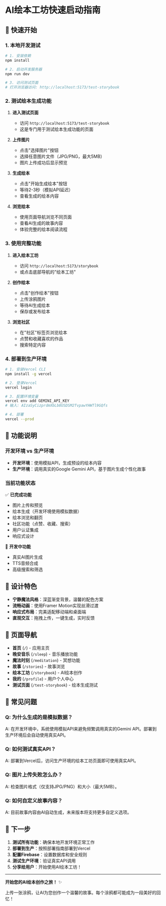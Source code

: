 # AI绘本工坊快速启动指南

## 🎯 快速开始

### 1. 本地开发测试

```bash
# 1. 安装依赖
npm install

# 2. 启动开发服务器
npm run dev

# 3. 访问测试页面
# 打开浏览器访问: http://localhost:5173/test-storybook
```

### 2. 测试绘本生成功能

1. **进入测试页面**
   - 访问 `http://localhost:5173/test-storybook`
   - 这是专门用于测试绘本生成功能的页面

2. **上传图片**
   - 点击"选择图片"按钮
   - 选择任意图片文件（JPG/PNG，最大5MB）
   - 图片上传成功后显示预览

3. **生成绘本**
   - 点击"开始生成绘本"按钮
   - 等待2-3秒（模拟API延迟）
   - 查看生成的绘本内容

4. **浏览绘本**
   - 使用页面导航浏览不同页面
   - 查看AI生成的故事内容
   - 体验完整的绘本阅读流程

### 3. 使用完整功能

1. **进入绘本工坊**
   - 访问 `http://localhost:5173/storybook`
   - 或点击底部导航的"绘本工坊"

2. **创作绘本**
   - 点击"创作绘本"按钮
   - 上传涂鸦图片
   - 等待AI生成绘本
   - 保存或发布绘本

3. **浏览社区**
   - 在"社区"标签页浏览绘本
   - 点赞和收藏喜欢的作品
   - 搜索特定内容

### 4. 部署到生产环境

```bash
# 1. 安装Vercel CLI
npm install -g vercel

# 2. 登录Vercel
vercel login

# 3. 配置环境变量
vercel env add GEMINI_API_KEY
# 输入: AIzaSyCizprdmXbLb8USDSM2TvpawYHWTl9GQfs

# 4. 部署
vercel --prod
```

## 🔧 功能说明

### 开发环境 vs 生产环境

- **开发环境**：使用模拟API，生成预设的绘本内容
- **生产环境**：调用真实的Google Gemini API，基于图片生成个性化故事

### 当前功能状态

✅ **已完成功能**
- 图片上传和预览
- 绘本生成（开发环境使用模拟数据）
- 绘本浏览和翻页
- 社区功能（点赞、收藏、搜索）
- 用户认证集成
- 响应式设计

🔄 **开发中功能**
- 真实AI图片生成
- TTS音频合成
- 高级搜索和筛选

## 🎨 设计特色

- **宁静魔法风格**：深蓝渐变背景，温馨的配色方案
- **流畅动画**：使用Framer Motion实现丝滑过渡
- **响应式布局**：完美适配移动端和桌面端
- **直观交互**：拖拽上传，一键生成，实时反馈

## 📱 页面导航

- **首页** (`/`) - 应用主页
- **晚安音乐** (`/sleep`) - 音乐播放功能
- **魔法时刻** (`/meditation`) - 冥想功能
- **故事** (`/stories`) - 故事浏览
- **绘本工坊** (`/storybook`) - AI绘本创作
- **我的** (`/profile`) - 用户个人中心
- **测试页面** (`/test-storybook`) - 绘本生成测试

## 🐛 常见问题

### Q: 为什么生成的是模拟数据？
A: 在开发环境中，系统使用模拟API来避免频繁调用真实的Gemini API。部署到生产环境后会自动使用真实API。

### Q: 如何测试真实API？
A: 部署到Vercel后，访问生产环境的绘本工坊页面即可使用真实API。

### Q: 图片上传失败怎么办？
A: 检查图片格式（仅支持JPG/PNG）和大小（最大5MB）。

### Q: 如何自定义故事内容？
A: 目前故事内容由AI自动生成，未来版本将支持更多自定义选项。

## 🚀 下一步

1. **测试所有功能**：确保本地开发环境正常工作
2. **部署到生产**：按照部署指南部署到Vercel
3. **配置Firebase**：设置数据库和安全规则
4. **测试生产环境**：验证真实API调用
5. **分享给用户**：开始使用AI绘本工坊！

---

**开始您的AI绘本创作之旅！** ✨

上传一张涂鸦，让AI为您创作一个温馨的故事。每个涂鸦都可能成为一段美好的回忆！
